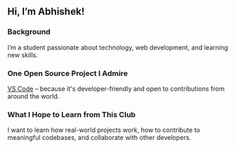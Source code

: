 ## Hi, I’m Abhishek!

### Background
I’m a student passionate about technology, web development, and learning new skills.

###  One Open Source Project I Admire
[VS Code](https://github.com/microsoft/vscode) – because it's developer-friendly and open to contributions from around the world.

### What I Hope to Learn from This Club
I want to learn how real-world projects work, how to contribute to meaningful codebases, and collaborate with other developers.
